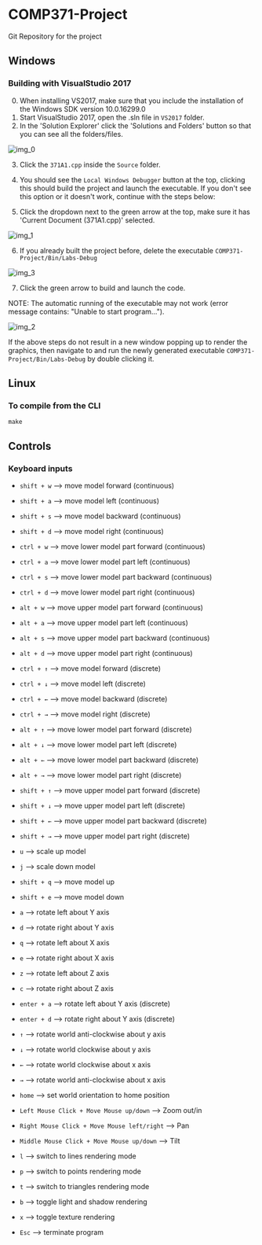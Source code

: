 # COMP371-Project
Git Repository for the project

## Windows

### Building with VisualStudio 2017

0. When installing VS2017, make sure that you include the installation of the Windows SDK version 10.0.16299.0
1. Start VisualStudio 2017, open the .sln file in `VS2017` folder.
2. In the 'Solution Explorer' click the 'Solutions and Folders' button so that you can see all the folders/files.

![img_0](https://i.imgur.com/aBwSKr0.png)

3. Click the `371A1.cpp` inside the `Source` folder.

4. You should see the `Local Windows Debugger` button at the top, clicking this should build the project and launch the executable. If you don't see this option or it doesn't work, continue with the steps below:

5. Click the dropdown next to the green arrow at the top, make sure it has 'Current Document (371A1.cpp)' selected.

![img_1](https://i.imgur.com/85hzUmy_d.webp?maxwidth=728&fidelity=grand)

6. If you already built the project before, delete the executable `COMP371-Project/Bin/Labs-Debug`

![img_3](https://i.imgur.com/n0xEreA_d.webp?maxwidth=728&fidelity=grand)

7. Click the green arrow to build and launch the code.

NOTE: The automatic running of the executable may not work (error message contains: "Unable to start program...").

![img_2](https://i.imgur.com/W1ytNYT_d.webp?maxwidth=728&fidelity=grand)

If the above steps do not result in a new window popping up to render the graphics, then navigate to and run the newly generated executable `COMP371-Project/Bin/Labs-Debug` by double clicking it.

## Linux

### To compile from the CLI
`make`

## Controls

### Keyboard inputs

- `shift + w` --> move model forward (continuous)
- `shift + a` --> move model left (continuous)
- `shift + s` --> move model backward (continuous)
- `shift + d` --> move model right (continuous)

- `ctrl + w` --> move lower model part forward (continuous)
- `ctrl + a` --> move lower model part left (continuous)
- `ctrl + s` --> move lower model part backward (continuous)
- `ctrl + d` --> move lower model part right (continuous)

- `alt + w` --> move upper model part forward (continuous)
- `alt + a` --> move upper model part left (continuous)
- `alt + s` --> move upper model part backward (continuous)
- `alt + d` --> move upper model part right (continuous)

- `ctrl + ↑` --> move model forward (discrete)
- `ctrl + ↓` --> move model left (discrete)
- `ctrl + ←` --> move model backward (discrete)
- `ctrl + →` --> move model right (discrete)

- `alt + ↑` --> move lower model part forward (discrete)
- `alt + ↓` --> move lower model part left (discrete)
- `alt + ←` --> move lower model part backward (discrete)
- `alt + →` --> move lower model part right (discrete)

- `shift + ↑` --> move upper model part forward (discrete)
- `shift + ↓` --> move upper model part left (discrete)
- `shift + ←` --> move upper model part backward (discrete)
- `shift + →` --> move upper model part right (discrete)

- `u` --> scale up model
- `j` --> scale down model

- `shift + q` --> move model up
- `shift + e` --> move model down

- `a` --> rotate left about Y axis
- `d` --> rotate right about Y axis
- `q` --> rotate left about X axis
- `e` --> rotate right about X axis
- `z` --> rotate left about Z axis
- `c` --> rotate right about Z axis

- `enter + a` --> rotate left about Y axis (discrete)
- `enter + d` --> rotate right about Y axis (discrete)

- `↑` --> rotate world anti-clockwise about y axis
- `↓` --> rotate world clockwise about y axis
- `←` --> rotate world clockwise about x axis
- `→` --> rotate world anti-clockwise about x axis
- `home` --> set world orientation to home position

- `Left Mouse Click + Move Mouse up/down` --> Zoom out/in
- `Right Mouse Click + Move Mouse left/right` --> Pan
- `Middle Mouse Click + Move Mouse up/down` --> Tilt

- `l` --> switch to lines rendering mode
- `p` --> switch to points rendering mode
- `t` --> switch to triangles rendering mode

- `b` --> toggle light and shadow rendering
- `x` --> toggle texture rendering

- `Esc` --> terminate program